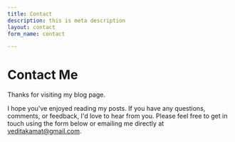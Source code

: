```yaml
---
title: Contact
description: this is meta description
layout: contact
form_name: contact

---
```

# Contact Me

Thanks for visiting my blog page. 

I hope you've enjoyed reading my posts. If you have any questions, comments, or feedback, I'd love to hear from you. Please feel free to get in touch using the form below or emailing me directly at veditakamat@gmail.com.